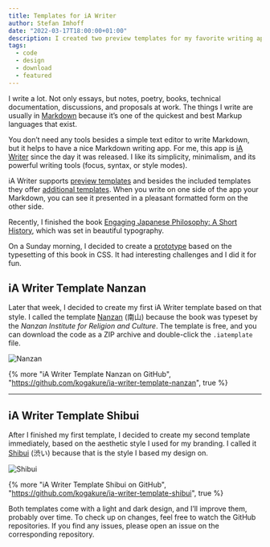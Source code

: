 ```yaml
---
title: Templates for iA Writer
author: Stefan Imhoff
date: "2022-03-17T18:00:00+01:00"
description: I created two preview templates for my favorite writing app iA Writer
tags:
  - code
  - design
  - download
  - featured
---
```


I write a lot. Not only essays, but notes, poetry, books, technical documentation, discussions, and proposals at work. The things I write are usually in [Markdown](https://daringfireball.net/projects/markdown/syntax) because it’s one of the quickest and best Markup languages that exist.

You don’t need any tools besides a simple text editor to write Markdown, but it helps to have a nice Markdown writing app. For me, this app is [iA Writer](https://ia.net/writer) since the day it was released. I like its simplicity, minimalism, and its powerful writing tools (focus, syntax, or style modes).

iA Writer supports [preview templates](https://github.com/iainc/iA-Writer-Templates) and besides the included templates they offer [additional templates](https://ia.net/downloads#templates). When you write on one side of the app your Markdown, you can see it presented in a pleasant formatted form on the other side.

Recently, I finished the book [Engaging Japanese Philosophy: A Short History](https://www.amazon.de/gp/product/0824869796?ie=UTF8&linkCode=as2&camp=1638&creative=6742&creativeASIN=0824869796), which was set in beautiful typography.

On a Sunday morning, I decided to create a [prototype](https://codepen.io/kogakure/pen/RwxwoWm) based on the typesetting of this book in CSS. It had interesting challenges and I did it for fun.

## iA Writer Template Nanzan

Later that week, I decided to create my first iA Writer template based on that style. I called the template [Nanzan](https://github.com/kogakure/ia-writer-template-nanzan) (南山) because the book was typeset by the _Nanzan Institute for Religion and Culture_. The template is free, and you can download the code as a ZIP archive and double-click the `.iatemplate` file.

![Nanzan](/assets/images/posts/ia-writer-template-nanzan.jpg)

{% more "iA Writer Template Nanzan on GitHub", "https://github.com/kogakure/ia-writer-template-nanzan", true %}

---

## iA Writer Template Shibui

After I finished my first template, I decided to create my second template immediately, based on the aesthetic style I used for my branding. I called it [Shibui](https://github.com/kogakure/ia-writer-template-shibui) (渋い) because that is the style I based my design on.

![Shibui](/assets/images/posts/ia-writer-template-shibui.jpg)

{% more "iA Writer Template Shibui on GitHub", "https://github.com/kogakure/ia-writer-template-shibui", true %}

Both templates come with a light and dark design, and I’ll improve them, probably over time. To check up on changes, feel free to watch the GitHub repositories. If you find any issues, please open an issue on the corresponding repository.

